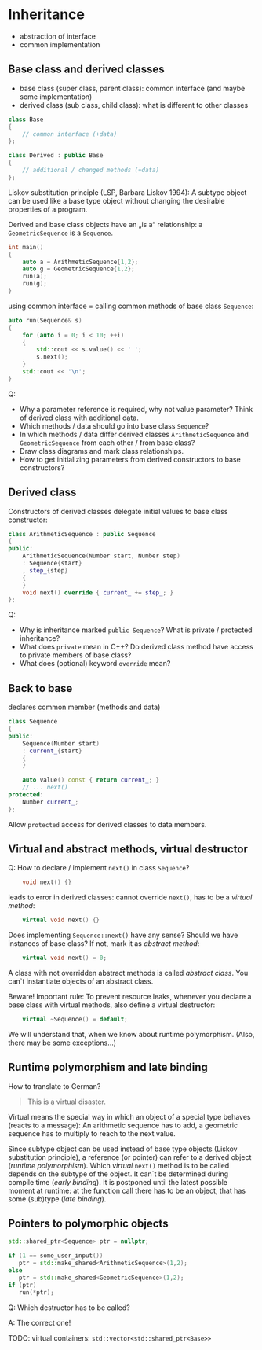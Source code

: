 # Inheritance

* abstraction of interface
* common implementation

## Base class and derived classes

* base class (super class, parent class): common interface (and maybe some implementation)
* derived class (sub class, child class): what is different to other classes

```cpp
class Base 
{
    // common interface (+data)
};

class Derived : public Base 
{
    // additional / changed methods (+data)
};
```

Liskov substitution principle (LSP, Barbara Liskov 1994): A subtype object can be used like a base type object without changing the desirable properties of a program.

Derived and base class objects have an „is a“ relationship: a `GeometricSequence` is a `Sequence`.

```cpp
int main()
{
    auto a = ArithmeticSequence{1,2};
    auto g = GeometricSequence{1,2};
 	run(a);   
    run(g);
}
```

using common interface = calling common methods of base class `Sequence`:

```cpp
auto run(Sequence& s)
{
    for (auto i = 0; i < 10; ++i)
    {
        std::cout << s.value() << ' ';
        s.next();
    }
    std::cout << '\n';
}
```

Q: 

* Why a parameter reference is required, why not value parameter? Think of derived class with additional data.
* Which methods / data should go into base class `Sequence`?
* In which methods / data differ derived classes `ArithmeticSequence` and `GeometricSequence` from each other / from base class?
* Draw class diagrams and mark class relationships.
* How to get initializing parameters from derived constructors to base constructors? 

## Derived class

Constructors of derived classes delegate initial values to base class constructor:

```cpp
class ArithmeticSequence : public Sequence
{
public:
	ArithmeticSequence(Number start, Number step) 
	: Sequence{start}
	, step_{step} 
    {
    }    
    void next() override { current_ += step_; }
};
```

Q:	

* Why is inheritance marked `public Sequence`? What is private / protected inheritance?
* What does `private` mean in C++? Do derived class method have access to private members of base class?
* What does (optional) keyword `override` mean?

## Back to base 

declares common member (methods and data)

```cpp
class Sequence
{
public:
    Sequence(Number start) 
    : current_{start} 
    {
    }
    
    auto value() const { return current_; }
    // ... next()
protected:
    Number current_;
};
```

Allow `protected` access for derived classes to data members.

## Virtual and abstract methods, virtual destructor

Q: How to declare / implement `next()` in class `Sequence`?

```cpp
	void next() {}
```

leads to error in derived classes: cannot override `next()`, has to be a *virtual method*:

````cpp
	virtual void next() {}
````

Does implementing `Sequence::next()` have any sense? Should we have instances of base class? If not, mark it as *abstract method*:

```cpp
	virtual void next() = 0;
```

A class with not overridden abstract methods is called *abstract class*. You can`t instantiate objects of an abstract class.

Beware! Important rule:  To prevent resource leaks, whenever you declare a base class with virtual methods, also define a virtual destructor:

```cpp
	virtual ~Sequence() = default;
```

We will understand that, when we know about runtime polymorphism. (Also, there may be some exceptions...)

## Runtime polymorphism and late binding

How to translate to German?

> This is a virtual disaster.

Virtual means the special way in which an object of a special type behaves (reacts to a message): An arithmetic sequence has to add, a geometric sequence has to multiply to reach to the next value.

Since subtype object can be used instead of base type objects (Liskov substitution principle), a reference (or pointer) can refer to a derived object (*runtime polymorphism*). Which *virtual* `next()` method is to be called depends on the subtype of the object. It can`t be determined during compile time (*early binding*). It is postponed until the latest possible moment at runtime: at the function call there has to be an object, that has some (sub)type (*late binding*).

## Pointers to polymorphic objects

 ```cpp
std::shared_ptr<Sequence> ptr = nullptr;

if (1 == some_user_input())
	ptr = std::make_shared<ArithmeticSequence>(1,2);
else
	ptr = std::make_shared<GeometricSequence>(1,2);
if (ptr)
	run(*ptr);
 ```

Q: Which destructor has to be called?

A: The correct one! 

TODO: virtual containers: `std::vector<std::shared_ptr<Base>>`



